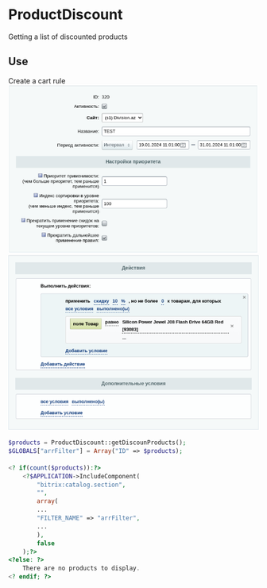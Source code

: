 # ProductDiscount
Getting a list of discounted products

Use
---

Create a cart rule
![Общие параметры правила](https://github.com/Cleverscript/ProductDiscount/blob/main/cond_1.png)
![Выполняемые действия и условия применения](https://github.com/Cleverscript/ProductDiscount/blob/main/cond_2.png)

```php
$products = ProductDiscount::getDiscounProducts();
$GLOBALS["arrFilter"] = Array("ID" => $products);

<? if(count($products)):?>
	<?$APPLICATION->IncludeComponent(
        "bitrix:catalog.section", 
        "",
        array(
        ...
        "FILTER_NAME" => "arrFilter",
        ...
		),
		false
	);?>
<?else: ?>
	There are no products to display.
<? endif; ?>	
```


